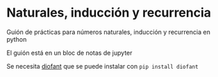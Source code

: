 # Naturales, inducción y recurrencia

Guión de prácticas para números naturales, inducción y recurrencia en python

El guión está en un bloc de notas de jupyter

Se necesita [diofant](http://diofant.readthedocs.io/en/latest/) que se puede instalar con `pip install diofant`
